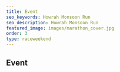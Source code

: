 ```yaml
---
title: Event
seo_keywords: Howrah Monsoon Run
seo_description: Howrah Monsoon Run
featured_image: images/marathon_cover.jpg
order: 3
type: raceweekend
---
```


## Event
